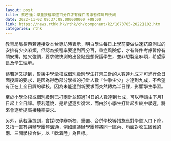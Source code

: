 ```yaml
---
layout: post
title: 蔡若蓮：學童接種率達百分百才有條件考慮暫停每日快測
date: 2022-11-02 09:37:08.000000000 +08:00
link: https://news.rthk.hk/rthk/ch/component/k2/1673785-20221102.htm
categories: rthk
---
```


教育局局長蔡若蓮接受本台專訪時表示，明白學生每日上學前要做快速抗原測試的安排有少少麻煩，但認為接種率要達到百分百，重症風險低，才有條件考慮暫停有關安排。她又強調，要求做快測的出發點是想保護學生，並非想製造麻煩，希望家長及學生理解。

蔡若蓮又提到，暫緩中學全校或個別級別學生打齊三針的人數達九成才可進行全日面授課的要求，是因為得悉部分學校的打針人數「仲爭少少」才達到九成，不希望有正在上全日課的學校，因為未能達到新要求而突然轉為半日課，影響學生學習。

至於小學全校或個別級別已打兩針並超過14日的人數達到七成，可以申請由下月1日起上全日課。蔡若蓮說，是希望逐步復常，而由於小學生打針起步較中學遲，將來會逐步提高接種率要求。

另外，蔡若蓮提到，會採取停辦新校、重置、合併學校等措施應對學童人口下降，又指一直有與辦學團體溝通，例如建議辦學團體將同一區內、均面對收生困難的兩、三間學校合併，以「軟着陸」為目標。
